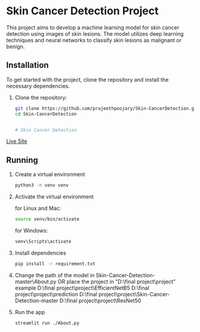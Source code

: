 # Skin Cancer Detection Project

This project aims to develop a machine learning model for skin cancer detection using images of skin lesions. The model utilizes deep
learning techniques and neural networks to classify skin lesions as malignant or benign.

## Installation
To get started with the project, clone the repository and install the necessary dependencies.

1. Clone the repository:
   ```bash
   git clone https://github.com/prajeethpoojary/Skin-CancerDetection.git
   cd Skin-CancerDetection


   # Skin Cancer Detection

[Live Site](https://skin-cancer-check.streamlit.app/)

## Running

1. Create a virtual environment

    ```bash
    python3 -m venv venv
    ```

1. Activate the virtual environment

    for Linux and Mac:

    ```bash
    source venv/bin/activate
    ```

    for Windows:

    ```bash
    venv\Scripts\activate
    ```

1. Install dependencies

    ```bash
    pip install -r requirement.txt
    ```
4. Change the path of the model in Skin-Cancer-Detection-master\About.py
                                OR
   place the project in  "D:\final project\project"  example
     D:\final project\project\EfficientNetB5
     D:\final project\project\prediction
     D:\final project\project\Skin-Cancer-Detection-master
     D:\final project\project\ResNet50

1. Run the app

    ```bash
    streamlit run ./About.py
    ```
